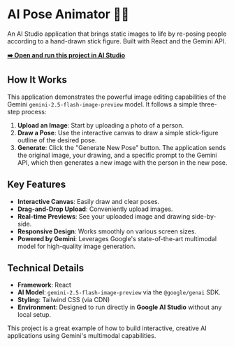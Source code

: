 # AI Pose Animator 🕺✨

An AI Studio application that brings static images to life by re-posing people according to a hand-drawn stick figure. Built with React and the Gemini API.

<!-- 
  TODO: To make this link work, open this project in your AI Studio, 
  click the "Share" button at the top right, get the link, 
  and paste it here, replacing the placeholder URL.
-->
**[➡️ Open and run this project in AI Studio](https://aistudio.google.com/YOUR_SHARE_LINK_HERE)**

## How It Works

This application demonstrates the powerful image editing capabilities of the Gemini `gemini-2.5-flash-image-preview` model. It follows a simple three-step process:

1.  **Upload an Image**: Start by uploading a photo of a person.
2.  **Draw a Pose**: Use the interactive canvas to draw a simple stick-figure outline of the desired pose.
3.  **Generate**: Click the "Generate New Pose" button. The application sends the original image, your drawing, and a specific prompt to the Gemini API, which then generates a new image with the person in the new pose.

## Key Features

-   **Interactive Canvas**: Easily draw and clear poses.
-   **Drag-and-Drop Upload**: Conveniently upload images.
-   **Real-time Previews**: See your uploaded image and drawing side-by-side.
-   **Responsive Design**: Works smoothly on various screen sizes.
-   **Powered by Gemini**: Leverages Google's state-of-the-art multimodal model for high-quality image generation.

## Technical Details

-   **Framework**: React
-   **AI Model**: `gemini-2.5-flash-image-preview` via the `@google/genai` SDK.
-   **Styling**: Tailwind CSS (via CDN)
-   **Environment**: Designed to run directly in **Google AI Studio** without any local setup.

This project is a great example of how to build interactive, creative AI applications using Gemini's multimodal capabilities.
